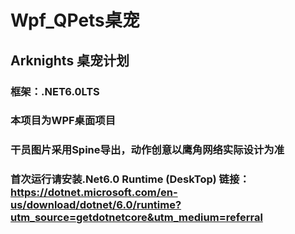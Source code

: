 # Wpf_QPets桌宠
## Arknights 桌宠计划
### 框架：.NET6.0LTS 
### 本项目为WPF桌面项目
### 干员图片采用Spine导出，动作创意以鹰角网络实际设计为准
### 首次运行请安装.Net6.0 Runtime (DeskTop) 链接：https://dotnet.microsoft.com/en-us/download/dotnet/6.0/runtime?utm_source=getdotnetcore&utm_medium=referral
